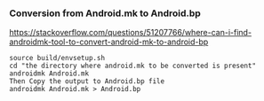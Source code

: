 ### Conversion from Android.mk to Android.bp
https://stackoverflow.com/questions/51207766/where-can-i-find-androidmk-tool-to-convert-android-mk-to-android-bp

	source build/envsetup.sh
	cd "the directory where android.mk to be converted is present"
	androidmk Android.mk
	Then Copy the output to Android.bp file
	androidmk Android.mk > Android.bp

